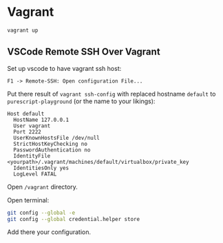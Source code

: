 # Vagrant

```sh
vagrant up
```

## VSCode Remote SSH Over Vagrant

Set up vscode to have vagrant ssh host:

`F1 -> Remote-SSH: Open configuration File...`

Put there result of `vagrant ssh-config` with replaced hostname `default` to `purescript-playground` (or the name to your likings):

```ssh
Host default
  HostName 127.0.0.1
  User vagrant
  Port 2222
  UserKnownHostsFile /dev/null
  StrictHostKeyChecking no
  PasswordAuthentication no
  IdentityFile <yourpath>/.vagrant/machines/default/virtualbox/private_key
  IdentitiesOnly yes
  LogLevel FATAL
```

Open `/vagrant` directory.

Open terminal:

```sh
git config --global -e
git config --global credential.helper store
```

Add there your configuration.
